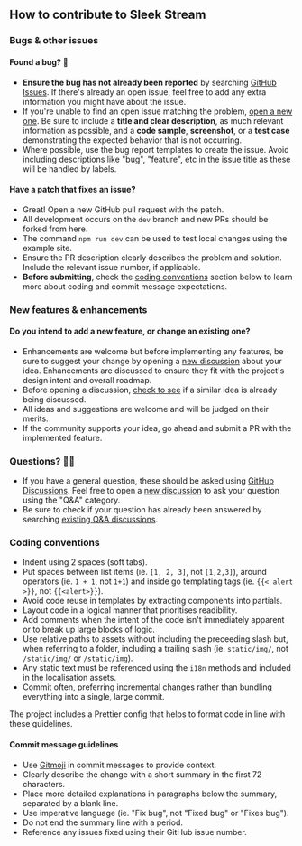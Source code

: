 ## How to contribute to Sleek Stream

### Bugs & other issues

#### Found a bug? 🐛

- **Ensure the bug has not already been reported** by searching [GitHub Issues](hhttps://github.com/Sleek-Stream-Theme/Sleek-Stream/issues). If there's already an open issue, feel free to add any extra information you might have about the issue.
- If you're unable to find an open issue matching the problem, [open a new one](hhttps://github.com/Sleek-Stream-Theme/Sleek-Stream/issues/new). Be sure to include a **title and clear description**, as much relevant information as possible, and a **code sample**, **screenshot**, or a **test case** demonstrating the expected behavior that is not occurring.
- Where possible, use the bug report templates to create the issue. Avoid including descriptions like "bug", "feature", etc in the issue title as these will be handled by labels.

#### Have a patch that fixes an issue?

- Great! Open a new GitHub pull request with the patch.
- All development occurs on the `dev` branch and new PRs should be forked from here.
- The command `npm run dev` can be used to test local changes using the example site.
- Ensure the PR description clearly describes the problem and solution. Include the relevant issue number, if applicable.
- **Before submitting**, check the [coding conventions](#coding-conventions) section below to learn more about coding and commit message expectations.

### New features & enhancements

#### Do you intend to add a new feature, or change an existing one?

- Enhancements are welcome but before implementing any features, be sure to suggest your change by opening a [new discussion](hhttps://github.com/Sleek-Stream-Theme/Sleek-Stream/discussions/new) about your idea. Enhancements are discussed to ensure they fit with the project's design intent and overall roadmap.
- Before opening a discussion, [check to see](hhttps://github.com/Sleek-Stream-Theme/Sleek-Stream/discussions/categories/ideas) if a similar idea is already being discussed.
- All ideas and suggestions are welcome and will be judged on their merits.
- If the community supports your idea, go ahead and submit a PR with the implemented feature.

### Questions? 🙋‍♀️

- If you have a general question, these should be asked using [GitHub Discussions](hhttps://github.com/Sleek-Stream-Theme/Sleek-Stream/discussions). Feel free to open a [new discussion](hhttps://github.com/Sleek-Stream-Theme/Sleek-Stream/discussions/new) to ask your question using the "Q&A" category.
- Be sure to check if your question has already been answered by searching [existing Q&A discussions](hhttps://github.com/Sleek-Stream-Theme/Sleek-Stream/discussions/categories/q-a).

### Coding conventions

- Indent using 2 spaces (soft tabs).
- Put spaces between list items (ie. `[1, 2, 3]`, not `[1,2,3]`), around operators (ie. `1 + 1`, not `1+1`) and inside go templating tags (ie. `{{< alert >}}`, not `{{<alert>}}`).
- Avoid code reuse in templates by extracting components into partials.
- Layout code in a logical manner that prioritises readibility.
- Add comments when the intent of the code isn't immediately apparent or to break up large blocks of logic.
- Use relative paths to assets without including the preceeding slash but, when referring to a folder, including a trailing slash (ie. `static/img/`, not `/static/img/` or `/static/img`).
- Any static text must be referenced using the `i18n` methods and included in the localisation assets.
- Commit often, preferring incremental changes rather than bundling everything into a single, large commit.

The project includes a Prettier config that helps to format code in line with these guidelines.

#### Commit message guidelines

- Use [Gitmoji](https://gitmoji.dev) in commit messages to provide context.
- Clearly describe the change with a short summary in the first 72 characters.
- Place more detailed explanations in paragraphs below the summary, separated by a blank line.
- Use imperative language (ie. "Fix bug", not "Fixed bug" or "Fixes bug").
- Do not end the summary line with a period.
- Reference any issues fixed using their GitHub issue number.
